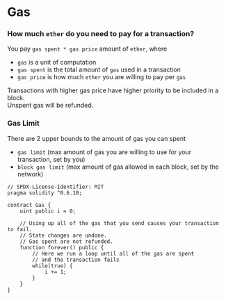 # Gas  
### How much `ether` do you need to pay for a transaction?  
You pay `gas spent * gas price` amount of `ether`, where  
* `gas` is a unit of computation  
* `gas spent` is the total amount of `gas` used in a transaction  
* `gas price` is how much `ether` you are willing to pay per `gas`  

Transactions with higher gas price have higher priority to be included in a block.  
Unspent gas will be refunded.  

### Gas Limit  
There are 2 upper bounds to the amount of gas you can spent  
* `gas limit` (max amount of gas you are willing to use for your transaction, set by you)  
* `block gas limit` (max amount of gas allowed in each block, set by the network)  

```
// SPDX-License-Identifier: MIT
pragma solidity ^0.6.10;

contract Gas {
	uint public i = 0;

	// Using up all of the gas that you send causes your transaction to fail.
	// State changes are undone.
	// Gas spent are not refunded.
	function forever() public {
		// Here we run a loop until all of the gas are spent
		// and the transaction fails
		while(true) {
			i += 1;
		}
	}
}
```
